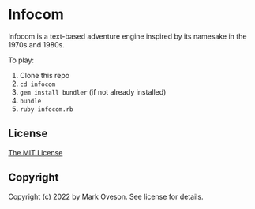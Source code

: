 Infocom
================

Infocom is a text-based adventure engine inspired by its namesake in the 1970s and 1980s.

To play:
1. Clone this repo
2. `cd infocom`
3. `gem install bundler` (if not already installed)
4. `bundle`
5. `ruby infocom.rb`

License
-------

[The MIT License](https://github.com/moveson/edify/blob/master/LICENSE.md)

Copyright
---------

Copyright (c) 2022 by Mark Oveson. See license for details.
